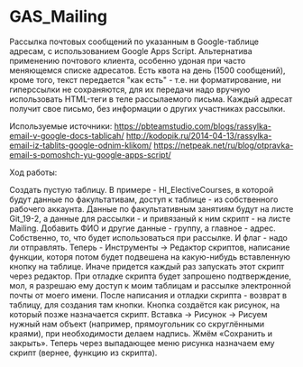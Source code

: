 # GAS_Mailing
Рассылка почтовых сообщений по указанным в Google-таблице адресам, с использованием Google Apps Script. Альтернатива применению почтового клиента, особенно удоная при часто меняющемся списке адресатов. Есть квота на день (1500 сообщений), кроме того, текст передается "как есть" - т.е. ни форматирование, ни гиперссылки не сохраняются, для их передачи надо вручную использовать HTML-теги в теле рассылаемого письма.
Каждый адресат получит свое письмо, без информации о других участниках рассылки.

Используемые источники:
https://pbteamstudio.com/blogs/rassylka-email-v-google-docs-tablicah/
http://kodopik.ru/2014-04-13/rassylka-email-iz-tablits-google-odnim-klikom/
https://netpeak.net/ru/blog/otpravka-email-s-pomoshch-yu-google-apps-script/


Ход работы:

Создать пустую таблицу. В примере - HI_ElectiveCourses, в которой будут данные по факультативам, доступ к таблице - из собственного рабочего аккаунта. Данные по факультативным занятиям будут на листе Git_19-2, а данные для рассылки - и привязаный к ним скрипт - на листе Mailing.
Добавить ФИО и другие данные - группу, а главное - адрес. Собственно, то, что будет использоваться при рассылке. И флаг - надо ли отправлять.
Теперь - Инструменты → Редактор скриптов, написание функции, которя потом будет подвешена на какую-нибудь вставленную кнопку на таблице. Иначе придется каждый раз запускать этот скрипт через редактор.
При отладке скрипта будет запрошено подтверждение, мол, я разрешаю ему доступ к моим таблицам и рассылке электронной почты от моего имени.
После написания и отладки скрипта - возврат в таблицу, для создания там кнопки. Кнопка создаётся как рисунок, на который позже назначается скрипт. Вставка → Рисунок → Рисуем нужный нам объект (например, прямоугольник со скруглёнными краями), при необходимости делаем надпись. Жмём «Сохранить и закрыть». Теперь через выпадающее меню рисунка назначаем ему скрипт (вернее, функцию из скрипта).